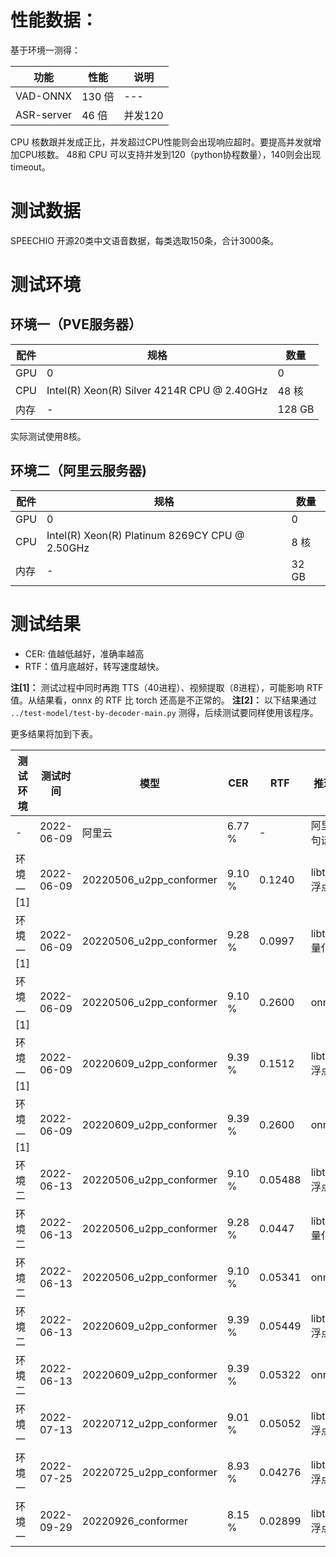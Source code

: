 # 性能数据：

基于环境一测得：

| 功能       | 性能   | 说明    |
| ---        | ---    | ---     |
| VAD-ONNX   | 130 倍 | ---     |
| ASR-server | 46 倍  | 并发120 |

CPU 核数跟并发成正比，并发超过CPU性能则会出现响应超时。要提高并发就增加CPU核数。
48和 CPU 可以支持并发到120（python协程数量），140则会出现timeout。


# 测试数据

SPEECHIO 开源20类中文语音数据，每类选取150条，合计3000条。

# 测试环境

## 环境一（PVE服务器）

| 配件 | 规格 | 数量 |
| --- | --- | --- |
| GPU | 0 | 0 |
| CPU | Intel(R) Xeon(R) Silver 4214R CPU @ 2.40GHz | 48 核 |
| 内存 | - | 128 GB |

实际测试使用8核。

## 环境二（阿里云服务器)

| 配件 | 规格 | 数量 |
| --- | --- | --- |
| GPU | 0 | 0 |
| CPU | Intel(R) Xeon(R) Platinum 8269CY CPU @ 2.50GHz | 8 核 |
| 内存| - | 32 GB |


# 测试结果

* CER: 值越低越好，准确率越高
* RTF：值月底越好，转写速度越快。

**注[1]：** 测试过程中同时再跑 TTS（40进程）、视频提取（8进程），可能影响 RTF 值。从结果看，onnx 的 RTF 比 torch 还高是不正常的。
**注[2]：** 以下结果通过 `../test-model/test-by-decoder-main.py` 测得，后续测试要同样使用该程序。

更多结果将加到下表。

|测试环境| 测试时间 | 模型 | CER | RTF | 推理方式 | 备注 |
| --- | --- | --- | --- | --- | --- | --- |
| -         | 2022-06-09 | 阿里云                  | 6.77 % |     -  | 阿里云一句话        | - |
| 环境一[1] | 2022-06-09 | 20220506_u2pp_conformer | 9.10 % | 0.1240 | libtorch + 浮点模型 | - |
| 环境一[1] | 2022-06-09 | 20220506_u2pp_conformer | 9.28 % | 0.0997 | libtorch + 量化模型 | - |
| 环境一[1] | 2022-06-09 | 20220506_u2pp_conformer | 9.10 % | 0.2600 | onnx_cpu            | - |
| 环境一[1] | 2022-06-09 | 20220609_u2pp_conformer | 9.39 % | 0.1512 | libtorch + 浮点模型 | checkpoint 前十均值 |
| 环境一[1] | 2022-06-09 | 20220609_u2pp_conformer | 9.39 % | 0.2600 | onnx_cpu            | checkpoint 前十均值 |
| 环境二    | 2022-06-13 | 20220506_u2pp_conformer | 9.10 % | 0.05488| libtorch + 浮点模型 | - |
| 环境二    | 2022-06-13 | 20220506_u2pp_conformer | 9.28 % | 0.0447 | libtorch + 量化模型 | - |
| 环境二    | 2022-06-13 | 20220506_u2pp_conformer | 9.10 % | 0.05341| onnx_cpu            | - |
| 环境二    | 2022-06-13 | 20220609_u2pp_conformer | 9.39 % | 0.05449| libtorch + 浮点模型 | checkpoint 前十均值 |
| 环境二    | 2022-06-13 | 20220609_u2pp_conformer | 9.39 % | 0.05322| onnx_cpu            | checkpoint 前十均值 |
| 环境一    | 2022-07-13 | 20220712_u2pp_conformer | 9.01 % | 0.05052| libtorch + 浮点模型 | checkpoint 10-31前十均值 |
| 环境一    | 2022-07-25 | 20220725_u2pp_conformer | 8.93 % | 0.04276| libtorch + 浮点模型 | checkpoint 30-57前十均值 |
| 环境一    | 2022-09-29 | 20220926_conformer | 8.15 % | 0.02899| libtorch + 浮点模型 | checkpoint 0-45前十均值 |


